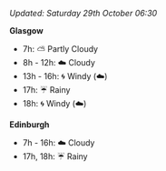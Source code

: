 *Updated: Saturday 29th October 06:30*

**Glasgow**

* 7h: :partly_sunny: Partly Cloudy
* 8h - 12h: :cloud: Cloudy
* 13h - 16h: :cyclone: Windy (:cloud:)
* 17h: :umbrella: Rainy
* 18h: :cyclone: Windy (:cloud:)

**Edinburgh**

* 7h - 16h: :cloud: Cloudy
* 17h, 18h: :umbrella: Rainy
